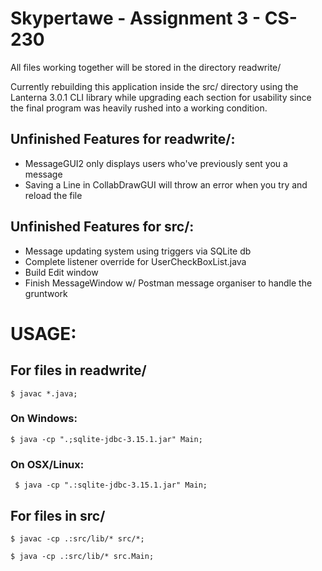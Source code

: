 # Skypertawe - Assignment 3 - CS-230

All files working together will be stored in the directory readwrite/

Currently rebuilding this application inside the src/ directory using the
Lanterna 3.0.1 CLI library while upgrading each section for usability since
the final program was heavily rushed into a working condition.

## Unfinished Features for readwrite/:  

   * MessageGUI2 only displays users who've previously sent you a message
   * Saving a Line in CollabDrawGUI will throw an error when you try and reload the file

## Unfinished Features for src/:

   * Message updating system using triggers via SQLite db
   * Complete listener override for UserCheckBoxList.java
   * Build Edit window
   * Finish MessageWindow w/ Postman message organiser to handle the gruntwork

# USAGE:

## For files in readwrite/

    $ javac *.java;

### On Windows:  

    $ java -cp ".;sqlite-jdbc-3.15.1.jar" Main;

### On OSX/Linux:

     $ java -cp ".:sqlite-jdbc-3.15.1.jar" Main;

## For files in src/

    $ javac -cp .:src/lib/* src/*;

    $ java -cp .:src/lib/* src.Main;
